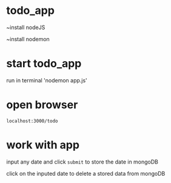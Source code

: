 # todo_app

~install nodeJS

~install nodemon 

# start todo_app 

run in terminal 'nodemon app.js'

# open browser 

`localhost:3000/todo`

# work with app

input any date and click `submit` to store the date in mongoDB

click on the inputed date to delete a stored data from mongoDB





